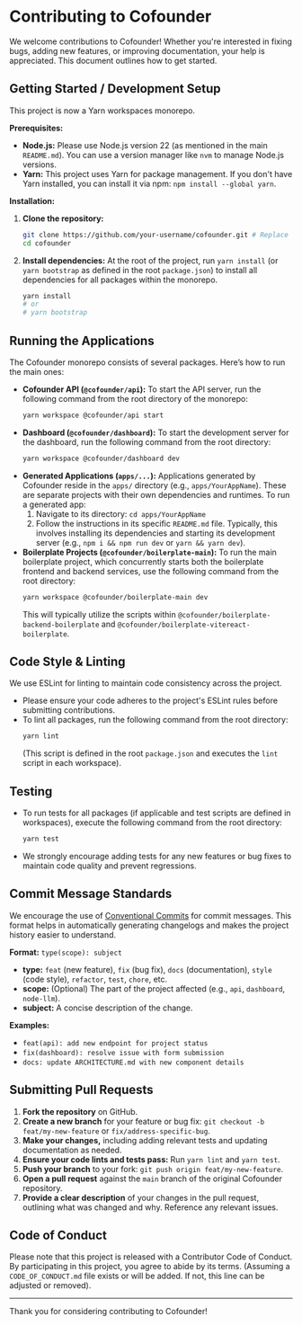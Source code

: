 # Contributing to Cofounder

We welcome contributions to Cofounder! Whether you're interested in fixing bugs, adding new features, or improving documentation, your help is appreciated. This document outlines how to get started.

## Getting Started / Development Setup

This project is now a Yarn workspaces monorepo.

**Prerequisites:**

*   **Node.js:** Please use Node.js version 22 (as mentioned in the main `README.md`). You can use a version manager like `nvm` to manage Node.js versions.
*   **Yarn:** This project uses Yarn for package management. If you don't have Yarn installed, you can install it via npm: `npm install --global yarn`.

**Installation:**

1.  **Clone the repository:**
    ```bash
    git clone https://github.com/your-username/cofounder.git # Replace with the actual repository URL
    cd cofounder
    ```
2.  **Install dependencies:**
    At the root of the project, run `yarn install` (or `yarn bootstrap` as defined in the root `package.json`) to install all dependencies for all packages within the monorepo.
    ```bash
    yarn install 
    # or
    # yarn bootstrap
    ```

## Running the Applications

The Cofounder monorepo consists of several packages. Here’s how to run the main ones:

*   **Cofounder API (`@cofounder/api`):**
    To start the API server, run the following command from the root directory of the monorepo:
    ```bash
    yarn workspace @cofounder/api start
    ```
*   **Dashboard (`@cofounder/dashboard`):**
    To start the development server for the dashboard, run the following command from the root directory:
    ```bash
    yarn workspace @cofounder/dashboard dev
    ```
*   **Generated Applications (`apps/...`):**
    Applications generated by Cofounder reside in the `apps/` directory (e.g., `apps/YourAppName`). These are separate projects with their own dependencies and runtimes. To run a generated app:
    1.  Navigate to its directory: `cd apps/YourAppName`
    2.  Follow the instructions in its specific `README.md` file. Typically, this involves installing its dependencies and starting its development server (e.g., `npm i && npm run dev` or `yarn && yarn dev`).
*   **Boilerplate Projects (`@cofounder/boilerplate-main`):**
    To run the main boilerplate project, which concurrently starts both the boilerplate frontend and backend services, use the following command from the root directory:
    ```bash
    yarn workspace @cofounder/boilerplate-main dev
    ```
    This will typically utilize the scripts within `@cofounder/boilerplate-backend-boilerplate` and `@cofounder/boilerplate-vitereact-boilerplate`.

## Code Style & Linting

We use ESLint for linting to maintain code consistency across the project.

*   Please ensure your code adheres to the project's ESLint rules before submitting contributions.
*   To lint all packages, run the following command from the root directory:
    ```bash
    yarn lint
    ```
    (This script is defined in the root `package.json` and executes the `lint` script in each workspace).

## Testing

*   To run tests for all packages (if applicable and test scripts are defined in workspaces), execute the following command from the root directory:
    ```bash
    yarn test
    ```
*   We strongly encourage adding tests for any new features or bug fixes to maintain code quality and prevent regressions.

## Commit Message Standards

We encourage the use of [Conventional Commits](https://www.conventionalcommits.org/) for commit messages. This format helps in automatically generating changelogs and makes the project history easier to understand.

**Format:** `type(scope): subject`

*   **type:** `feat` (new feature), `fix` (bug fix), `docs` (documentation), `style` (code style), `refactor`, `test`, `chore`, etc.
*   **scope:** (Optional) The part of the project affected (e.g., `api`, `dashboard`, `node-llm`).
*   **subject:** A concise description of the change.

**Examples:**
*   `feat(api): add new endpoint for project status`
*   `fix(dashboard): resolve issue with form submission`
*   `docs: update ARCHITECTURE.md with new component details`

## Submitting Pull Requests

1.  **Fork the repository** on GitHub.
2.  **Create a new branch** for your feature or bug fix: `git checkout -b feat/my-new-feature` or `fix/address-specific-bug`.
3.  **Make your changes,** including adding relevant tests and updating documentation as needed.
4.  **Ensure your code lints and tests pass:** Run `yarn lint` and `yarn test`.
5.  **Push your branch** to your fork: `git push origin feat/my-new-feature`.
6.  **Open a pull request** against the `main` branch of the original Cofounder repository.
7.  **Provide a clear description** of your changes in the pull request, outlining what was changed and why. Reference any relevant issues.

## Code of Conduct

Please note that this project is released with a Contributor Code of Conduct. By participating in this project, you agree to abide by its terms. (Assuming a `CODE_OF_CONDUCT.md` file exists or will be added. If not, this line can be adjusted or removed).

---

Thank you for considering contributing to Cofounder!
